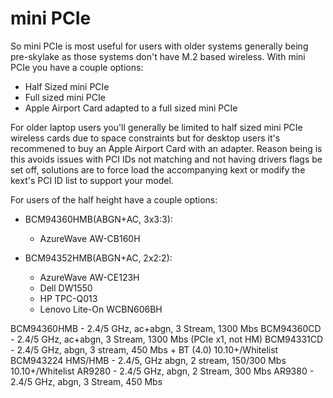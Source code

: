 # mini PCIe

So mini PCIe is most useful for users with older systems generally being pre-skylake as those systems don't have M.2 based wireless. With mini PCIe you have a couple options:

* Half Sized mini PCIe
* Full sized mini PCIe
* Apple Airport Card adapted to a full sized mini PCIe

For older laptop users you'll generally be limited to half sized mini PCIe wireless cards due to space constraints but for desktop users it's recommened to buy an Apple Airport Card with an adapter. Reason being is this avoids issues with PCI IDs not matching and not having drivers flags be set off, solutions are to force load the accompanying kext or modify the kext's PCI ID list to support your model.


For users of the half height have a couple options:

* BCM94360HMB(ABGN+AC, 3x3:3):

   * AzureWave AW-CB160H
   
* BCM94352HMB(ABGN+AC, 2x2:2):

   * AzureWave AW-CE123H
   * Dell DW1550
   * HP TPC-Q013
   * Lenovo Lite-On WCBN606BH



BCM94360HMB - 2.4/5 GHz, ac+abgn, 3 Stream, 1300 Mbs
BCM94360CD - 2.4/5 GHz, ac+abgn, 3 Stream, 1300 Mbs (PCIe x1, not HM)
BCM94331CD - 2.4/5 GHz, abgn, 3 stream, 450 Mbs + BT (4.0) 10.10+/Whitelist
BCM943224 HMS/HMB - 2.4/5, GHz abgn, 2 stream, 150/300 Mbs 10.10+/Whitelist
AR9280 - 2.4/5 GHz, abgn, 2 Stream, 300 Mbs
AR9380 - 2.4/5 GHz, abgn, 3 Stream, 450 Mbs
